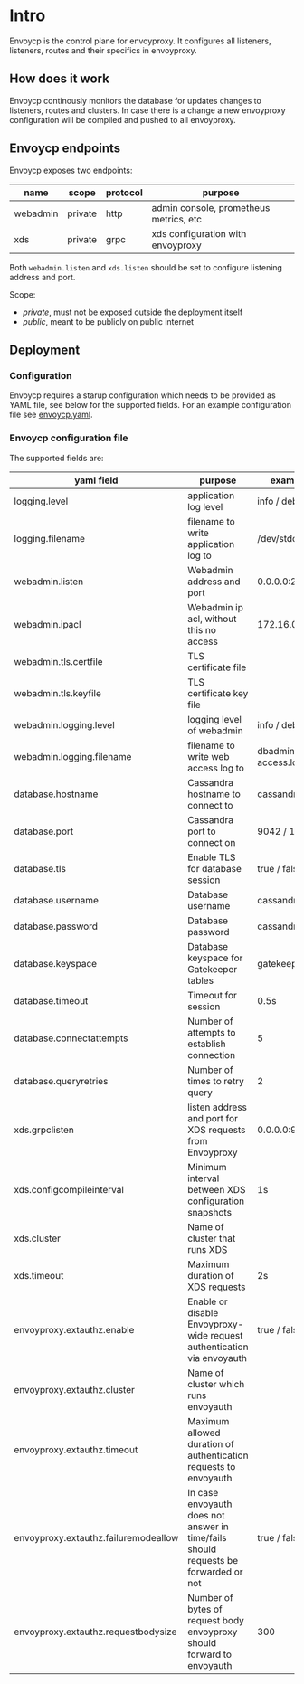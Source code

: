 # Intro

Envoycp is the control plane for envoyproxy. It configures all listeners, listeners, routes and their specifics in envoyproxy.

## How does it work

Envoycp continously monitors the database for updates changes to listeners, routes and clusters. In case there is a change a new envoyproxy configuration will be compiled and pushed to all envoyproxy.

## Envoycp endpoints

Envoycp exposes two endpoints:

| name     | scope   | protocol | purpose                                |
| -------- | ------- | -------- | -------------------------------------- |
| webadmin | private | http     | admin console, prometheus metrics, etc |
| xds      | private | grpc     | xds configuration with envoyproxy      |

Both `webadmin.listen` and `xds.listen` should be set to configure listening address and port.

Scope:

- _private_, must not be exposed outside the deployment itself
- _public_, meant to be publicly on public internet

## Deployment

### Configuration

Envoycp requires a starup configuration which needs to be provided as YAML file, see below for the supported fields. For an example configuration file see [envoycp.yaml](../deployment/docker/envoycp.yaml).

### Envoycp configuration file

The supported fields are:

| yaml field                           | purpose                                                                             | example            |
| ------------------------------------ | ----------------------------------------------------------------------------------- | ------------------ |
| logging.level                        | application log level                                                               | info / debug       |
| logging.filename                     | filename to write application log to                                                | /dev/stdout        |
| webadmin.listen                      | Webadmin address and port                                                           | 0.0.0.0:2113       |
| webadmin.ipacl                       | Webadmin ip acl, without this no access                                             | 172.16.0.0/19      |
| webadmin.tls.certfile                | TLS certificate file                                                                |                    |
| webadmin.tls.keyfile                 | TLS certificate key file                                                            |                    |
| webadmin.logging.level               | logging level of webadmin                                                           | info / debug       |
| webadmin.logging.filename            | filename to write web access log to                                                 | dbadmin-access.log |
| database.hostname                    | Cassandra hostname to connect to                                                    | cassandra          |
| database.port                        | Cassandra port to connect on                                                        | 9042 / 10350       |
| database.tls                         | Enable TLS for database session                                                     | true / false       |
| database.username                    | Database username                                                                   | cassandra          |
| database.password                    | Database password                                                                   | cassandra          |
| database.keyspace                    | Database keyspace for Gatekeeper tables                                             | gatekeeper         |
| database.timeout                     | Timeout for session                                                                 | 0.5s               |
| database.connectattempts             | Number of attempts to establish connection                                          | 5                  |
| database.queryretries                | Number of times to retry query                                                      | 2                  |
| xds.grpclisten                       | listen address and port for XDS requests from Envoyproxy                            | 0.0.0.0:9901       |
| xds.configcompileinterval            | Minimum interval between XDS configuration snapshots                                | 1s                 |
| xds.cluster                          | Name of cluster that runs XDS                                                       |                    |
| xds.timeout                          | Maximum duration of XDS requests                                                    | 2s                 |
| envoyproxy.extauthz.enable           | Enable or disable Envoyproxy-wide request authentication via envoyauth              | true / false       |
| envoyproxy.extauthz.cluster          | Name of cluster which runs envoyauth                                                |                    |
| envoyproxy.extauthz.timeout          | Maximum allowed duration of authentication requests to envoyauth                    |                    |
| envoyproxy.extauthz.failuremodeallow | In case envoyauth does not answer in time/fails should requests be forwarded or not | true / false       |
| envoyproxy.extauthz.requestbodysize  | Number of bytes of request body envoyproxy should forward to envoyauth              | 300                |
